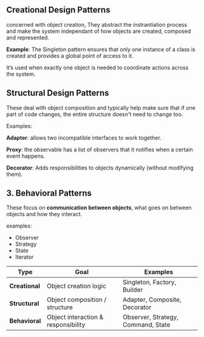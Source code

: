 
## Creational Design Patterns
concerned with object creation, They abstract the instrantiation process and make the system independant of how objects are created, composed and represented.


**Example**:
The Singleton pattern ensures that only one instance of a class is created and provides a global point of access to it.

It’s used when exactly one object is needed to coordinate actions across the system.
## Structural Design Patterns 
These deal with object composition and typically help make sure that if one part of code changes, the entire structure doesn't need to change too.

Examples: 

**Adapter**: allows two incompatible interfaces to work together.

**Proxy**: the observable has a list of observers that it notifies when a certain event happens.

**Decorator**: 	Adds responsibilities to objects dynamically (without modifying them).




## 3. Behavioral Patterns 
These focus on **communication between objects**, what goes on between objects and how they interact.

examples:
+ Observer
+ Strategy 
+ State 
+ Iterator

| Type           | Goal                                | Examples                           |
| -------------- | ----------------------------------- | ---------------------------------- |
| **Creational** | Object creation logic               | Singleton, Factory, Builder        |
| **Structural** | Object composition / structure      | Adapter, Composite, Decorator      |
| **Behavioral** | Object interaction & responsibility | Observer, Strategy, Command, State |

